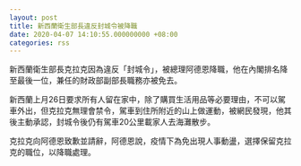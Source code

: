 ```yaml
---
layout: post
title: 新西蘭衛生部長違反封城令被降職
date: 2020-04-07 14:10:55.000000000 +08:00
categories: rss
---
```


新西蘭衛生部長克拉克因為違反「封城令」，被總理阿德恩降職，他在內閣排名降至最後一位，兼任的財政部副部長職務亦被免去。

新西蘭上月26日要求所有人留在家中，除了購買生活用品等必要理由，不可以駕車外出，但克拉克無理會禁令，駕車到住所附近的山上做運動，被網民發現，他其後主動承認，封城令後仍有駕車20公里載家人去海灘散步。

克拉克向阿德恩致歉並請辭，阿德恩說，疫情下為免出現人事動盪，選擇保留克拉克的職位，以降職處理。
